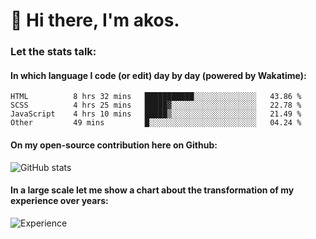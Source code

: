 # 👋 Hi there, I'm akos. 


### Let the stats talk:


#### In which language I code (or edit) day by day (powered by Wakatime): 

<!--START_SECTION:waka-->

```text
HTML          8 hrs 32 mins   ███████████░░░░░░░░░░░░░░   43.86 %
SCSS          4 hrs 25 mins   █████▓░░░░░░░░░░░░░░░░░░░   22.78 %
JavaScript    4 hrs 10 mins   █████▒░░░░░░░░░░░░░░░░░░░   21.49 %
Other         49 mins         █░░░░░░░░░░░░░░░░░░░░░░░░   04.24 %
```

<!--END_SECTION:waka-->

#### On my open-source contribution here on Github:
 
![GitHub stats](https://github-readme-stats.vercel.app/api?username=akosbalasko)

#### In a large scale let me show a chart about the transformation of my experience over years:   

![Experience](https://cr-skills-chart-widget.azurewebsites.net/api/api?username=akosbalasko)
